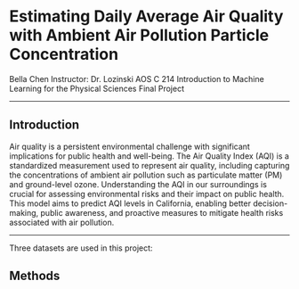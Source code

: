 # Estimating Daily Average Air Quality with Ambient Air Pollution Particle Concentration

Bella Chen 
Instructor: Dr. Lozinski 
AOS C 214 Introduction to Machine Learning for the Physical Sciences 
Final Project
***
## Introduction 
Air quality is a persistent environmental challenge with significant implications for public health and well-being. The Air Quality Index (AQI) is a standardized measurement used to represent air quality, including capturing the concentrations of ambient air pollution such as particulate matter (PM) and ground-level ozone. Understanding the AQI in our surroundings is crucial for assessing environmental risks and their impact on public health. This model aims to predict AQI levels in California, enabling better decision-making, public awareness, and proactive measures to mitigate health risks associated with air pollution.
*** 

Three datasets are used in this project:  

## Methods 

